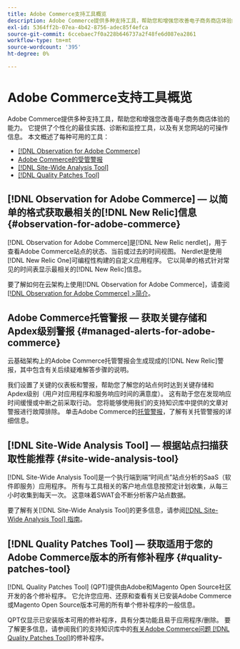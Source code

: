 ```yaml
---
title: Adobe Commerce支持工具概览
description: Adobe Commerce提供多种支持工具，帮助您和增强您改善电子商务商店体验的能力。
exl-id: 5364ff2b-07ea-4b42-8756-adec85f4efca
source-git-commit: 6ccebaec7f0a228b646737a2f48fe6d087ea2861
workflow-type: tm+mt
source-wordcount: '395'
ht-degree: 0%

---
```


# Adobe Commerce支持工具概览

Adobe Commerce提供多种支持工具，帮助您和增强您改善电子商务商店体验的能力。
它提供了个性化的最佳实践、诊断和监控工具，以及有关您网站的可操作信息。
本文概述了每种可用的工具：

* [[!DNL Observation for Adobe Commerce]](#observation-for-adobe-commerce)
* [Adobe Commerce的受管警报](#managed-alerts-for-adobe-commerce)
* [[!DNL Site-Wide Analysis Tool]](#site-wide-analysis-tool)
* [[!DNL Quality Patches Tool]](#quality-patches-tool)

## [!DNL Observation for Adobe Commerce] — 以简单的格式获取最相关的[!DNL New Relic]信息 {#observation-for-adobe-commerce}

[!DNL Observation for Adobe Commerce]是[!DNL New Relic nerdlet]，用于查看Adobe Commerce站点的状态、当前或过去的时间视图。 Nerdlet是使用[!DNL New Relic One]可编程性构建的自定义应用程序。 它以简单的格式针对常见的时间表显示最相关的[!DNL New Relic]信息。

要了解如何在云架构上使用[!DNL Observation for Adobe Commerce]，请查阅[[!DNL Observation for Adobe Commerce] >简介](https://experienceleague.adobe.com/docs/commerce-operations/tools/observation-for-adobe-commerce/intro.html?lang=zh-Hans)。

## Adobe Commerce托管警报 — 获取关键存储和Apdex级别警报  {#managed-alerts-for-adobe-commerce}

云基础架构上的Adobe Commerce托管警报会生成现成的[!DNL New Relic]警报，其中包含有关后续疑难解答步骤的说明。

我们设置了关键的仪表板和警报，帮助您了解您的站点何时达到关键存储和Apdex级别（用户对应用程序和服务响应时间的满意度）。 这有助于您在发现响应时间缓慢或中断之前采取行动。 您将能够使用我们的支持知识库中提供的文章对警报进行故障排除。 单击Adobe Commerce的[托管警报](https://experienceleague.adobe.com/zh-hans/docs/commerce-operations/tools/managed-alerts-for-adobe-commerce/managed-alerts-for-magento-commerce)，了解有关托管警报的详细信息。


## [!DNL Site-Wide Analysis Tool] — 根据站点扫描获取性能推荐 {#site-wide-analysis-tool}

[!DNL Site-Wide Analysis Tool]是一个执行端到端“时间点”站点分析的SaaS（软件即服务）应用程序。 所有与工具相关的客户地点信息按预定计划收集，从每三小时收集到每天一次。 这意味着SWAT会不断分析客户站点数据。

要了解有关[!DNL Site-Wide Analysis Tool]的更多信息，请参阅[[!DNL Site-Wide Analysis Tool] 指南](https://experienceleague.adobe.com/docs/commerce-operations/tools/site-wide-analysis-tool/intro.html?lang=zh-Hans)。

## [!DNL Quality Patches Tool] — 获取适用于您的Adobe Commerce版本的所有修补程序 {#quality-patches-tool}

[!DNL Quality Patches Tool] (QPT)提供由Adobe和Magento Open Source社区开发的各个修补程序。 它允许您应用、还原和查看有关已安装Adobe Commerce或Magento Open Source版本可用的所有单个修补程序的一般信息。

QPT仅显示已安装版本可用的修补程序，具有分类功能且易于应用程序/删除。 要了解更多信息，请参阅我们的支持知识库中的[有关Adobe Commerce问题 [!DNL Quality Patches Tool]](/help/support-tools/patches-available-in-qpt-tool/check-patch-for-magento-issue-with-magento-quality-patches.md)的修补程序。
